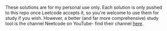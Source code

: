 These solutions are for my personal use only. Each solution is only pushed to this repo once Leetcode accepts it, so you're welcome to use them for study if you wish. However, a better (and far more comprehensive) study tool is the channel Neetcode on YouTube- find their channel [here](https://www.youtube.com/@NeetCode).
